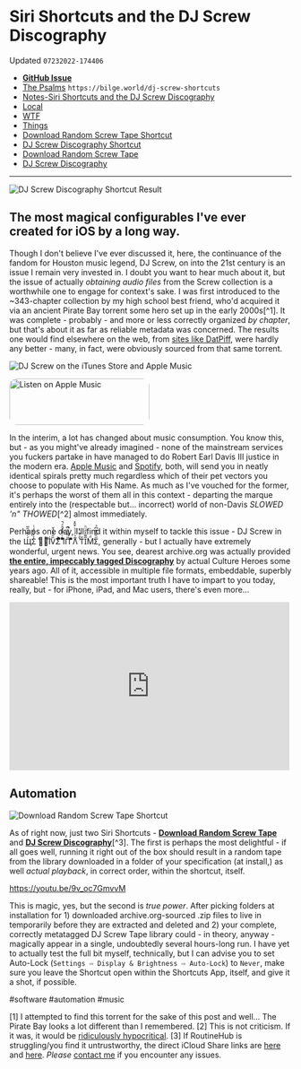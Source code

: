 # Siri Shortcuts and the DJ Screw Discography
Updated `07232022-174406`

- [**GitHub Issue**](https://github.com/extratone/bilge/issues/349)
- [The Psalms](https://bilge.world/dj-screw-shortcuts) `https://bilge.world/dj-screw-shortcuts`
- [Notes-Siri Shortcuts and the DJ Screw Discography](drafts://open?uuid=5F877C6E-5B05-4FB6-AC15-C8A79C022DB1)
- [Local](drafts://open?uuid=610294A9-B6B2-4A07-9670-2B1D6F56AC7C)
- [WTF](https://davidblue.wtf/drafts/610294A9-B6B2-4A07-9670-2B1D6F56AC7C.html)
- [Things](things:///show?id=Q315nh3B9rnBy6iXsNcJvT)
- [Download Random Screw Tape Shortcut](drafts://open?uuid=DC1EB754-6A2D-44FD-A0D5-0B12200E9093)
- [DJ Screw Discography Shortcut](drafts://open?uuid=B2E41B55-07F5-4483-A1C0-C692EB0AA7F4)
- [Download Random Screw Tape](https://routinehub.co/shortcut/12610)
- [DJ Screw Discography](https://routinehub.co/shortcut/12618)

---

![DJ Screw Discography Shortcut Result](https://i.snap.as/1ygtiLRt.png)

## The most magical configurables I've ever created for iOS by a long way.

<!--more-->

Though I don't believe I've ever discussed it, here, the continuance of the fandom for Houston music legend, DJ Screw, on into the 21st century is an issue I remain very invested in. I doubt you want to hear much about it, but the issue of actually *obtaining audio files* from the Screw collection is a worthwhile one to engage for context's sake. I was first introduced to the ~343-chapter collection by my high school best friend, who'd acquired it via an ancient Pirate Bay torrent some hero set up in the early 2000s[^1]. It was complete - probably - and more or less correctly organized *by chapter*, but that's about it as far as reliable metadata was concerned. The results one would find elsewhere on the web, from [sites like DatPiff](https://www.datpiff.com/mixtapes-search.php?criteria=keyword:dj+screw), were hardly any better - many, in fact, were obviously sourced from that same torrent.

![DJ Screw on the iTunes Store and Apple Music](https://i.snap.as/WB5CXuSz.png)

<a href="https://music.apple.com/us/artist/dj-screw/80923709?itsct=music_box_badge&amp;itscg=30200&amp;app=music&amp;ls=1" style="display: inline-block; overflow: hidden; border-radius: 13px; width: 250px; height: 83px;"><img src="https://tools.applemediaservices.com/api/badges/listen-on-apple-music/badge/en-us?size=250x83&h=cdbcefe9e23b0310ab61b31e72e2dcdb" alt="Listen on Apple Music" style="border-radius: 13px; width: 250px; height: 83px;"></a>

In the interim, a lot has changed about music consumption. You know this, but - as you might've already imagined - none of the mainstream services you fuckers partake in have managed to do Robert Earl Davis III justice in the modern era. [Apple Music](https://music.apple.com/us/artist/dj-screw/80923709) and [Spotify](https://open.spotify.com/artist/6TC6ZeVdvCuBSn32h5Msul), both, will send you in neatly identical spirals pretty much regardless which of their pet vectors you choose to populate with His Name. As much as I've vouched for the former, it's perhaps the worst of them all in this context - departing the marque entirely into the (respectable but... incorrect) world of non-Davis *SLOWED 'n" THOWED*[^2] almost immediately.

Perhaps one day, I'll find it within myself to tackle this issue - DJ Screw in the Щ́̇͋ͯ̋̅Σ̾̒͋ͯͭ ̊ᄂ̋̈͐İͬV̏̆̊͛̍̌Σ̆ͣͣͭ͐ͫ̆̊ ͪͬ̿̈́̑ͤ̚IͫП̎̿͑ͦ͆̚ ͣͫ͌ͨ̈Λ̃͛̓ͦͪ͒̑̽ ͛̑ͤ͊ͭƬ̒I̅͌̊̑ͧͪM̈́̓Σ̋̏͂͐͊͆ͣ, generally - but I actually have extremely wonderful, urgent news. You see, dearest archive.org was actually provided [**the entire, impeccably tagged Discography**](https://archive.org/details/dj-screw-discography) by actual Culture Heroes some years ago. All of it, accessible in multiple file formats, embeddable, superbly shareable! This is the most important truth I have to impart to you today, really, but - for iPhone, iPad, and Mac users, there's even more...

<iframe src="https://archive.org/details/dj-screw-discography&playlist=1&list_height=150" width="500" height="300" frameborder="0" webkitallowfullscreen="true" mozallowfullscreen="true" allowfullscreen></iframe>

## Automation

![Download Random Screw Tape Shortcut](https://i.snap.as/K6iHUgs0.png)

As of right now, just two Siri Shortcuts - [**Download Random Screw Tape**](https://routinehub.co/shortcut/12610) and [**DJ Screw Discography**](https://routinehub.co/shortcut/12618)[^3]. The first is perhaps the most delightful - if all goes well, running it right out of the box should result in a random tape from the library downloaded in a folder of your specification (at install,) as well *actual playback*, in correct order, within the shortcut, itself.

https://youtu.be/9v_oc7GmvvM

This is magic, yes, but the second is *true power*. After picking folders at installation for 1) downloaded archive.org-sourced .zip files to live in temporarily before they are extracted and deleted and 2) your complete, correctly metatagged DJ Screw Tape library could - in theory, anyway - magically appear in a single, undoubtedly several hours-long run. I have yet to actually test the full bit myself, technically, but I can advise you to set Auto-Lock (`Settings ⇨ Display & Brightness ⇨ Auto-Lock`) to `Never`, make sure you leave the Shortcut open within the Shortcuts App, itself, and give it a shot, if possible.

<!--comment-->

#software #automation #music

[1] I attempted to find this torrent for the sake of this post and well... The Pirate Bay looks a lot different than I remembered.
[2] This is not criticism. If it was, it would be [ridiculously hypocritical](https://whyp.it/tracks/32290/hilary-duff-with-love-bkj4Y).
[3] If RoutineHub is struggling/you find it untrustworthy, the direct iCloud Share links are [here](https://www.icloud.com/shortcuts/70ce2580d4a848fdac6fbf2f8a8f346b) and [here](https://www.icloud.com/shortcuts/db6d17683e21435990fb87e51e92933c). *Please* [contact me](https://davidblue.wtf/db.vcf) if you encounter any issues.